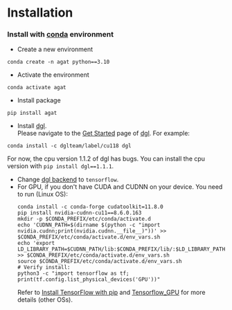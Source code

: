 # Installation

### Install with [conda](https://conda.io/projects/conda/en/latest/user-guide/install/index.html) environment
- Create a new environment   
```console
conda create -n agat python==3.10
```

- Activate the environment  
```console
conda activate agat
```

- Install package  
```console
pip install agat
```

- Install [dgl](https://www.dgl.ai/).   
Please navigate to the [Get Started](https://www.dgl.ai/pages/start.html) page of [dgl](https://www.dgl.ai/). For example:   
```console
conda install -c dglteam/label/cu118 dgl
```
For now, the cpu version 1.1.2 of dgl has bugs. You can install the cpu version with `pip install dgl==1.1.1`.

- Change [dgl backend](https://docs.dgl.ai/en/1.1.x/install/#working-with-different-backends) to `tensorflow`.
- For GPU, if you don't have CUDA and CUDNN on your device. You need to run (Linux OS):
   ```counsole
   conda install -c conda-forge cudatoolkit=11.8.0
   pip install nvidia-cudnn-cu11==8.6.0.163
   mkdir -p $CONDA_PREFIX/etc/conda/activate.d
   echo 'CUDNN_PATH=$(dirname $(python -c "import nvidia.cudnn;print(nvidia.cudnn.__file__)"))' >> $CONDA_PREFIX/etc/conda/activate.d/env_vars.sh
   echo 'export LD_LIBRARY_PATH=$CUDNN_PATH/lib:$CONDA_PREFIX/lib/:$LD_LIBRARY_PATH' >> $CONDA_PREFIX/etc/conda/activate.d/env_vars.sh
   source $CONDA_PREFIX/etc/conda/activate.d/env_vars.sh
   # Verify install:
   python3 -c "import tensorflow as tf; print(tf.config.list_physical_devices('GPU'))"
   ```
   Refer to [Install TensorFlow with pip](https://www.tensorflow.org/install/pip#linux) and [Tensorflow_GPU](https://www.tensorflow.org/install/source#gpu) for more details (other OSs).

